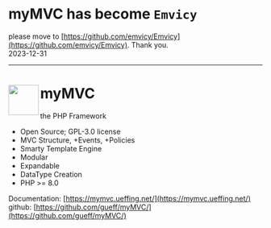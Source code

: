 
# myMVC has become `Emvicy` 

please move to [https://github.com/emvicy/Emvicy](https://github.com/emvicy/Emvicy). Thank you.    
2023-12-31 


---

# <img src="https://mymvc.ueffing.net/myMVC.png" width="60" align="left"> myMVC

the PHP Framework

- Open Source; GPL-3.0 license
- MVC Structure, +Events, +Policies
- Smarty Template Engine
- Modular
- Expandable
- DataType Creation
- PHP >= 8.0

Documentation:  [https://mymvc.ueffing.net/](https://mymvc.ueffing.net/)  
github:  [https://github.com/gueff/myMVC/](https://github.com/gueff/myMVC/)  
